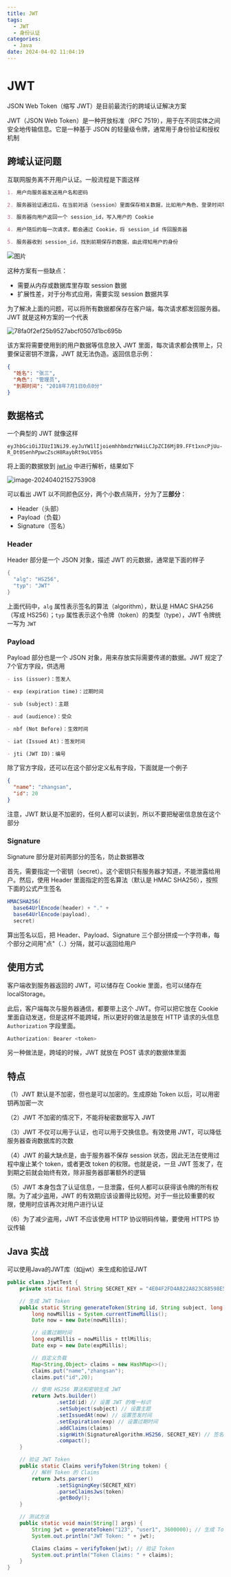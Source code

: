 ```yaml
---
title: JWT
tags:
  - JWT
  - 身份认证
categories:
  - Java
date: 2024-04-02 11:04:19
---
```

# JWT

JSON Web Token（缩写 JWT）是目前最流行的跨域认证解决方案

JWT（JSON Web Token）是一种开放标准（RFC 7519），用于在不同实体之间安全地传输信息。它是一种基于 JSON 的轻量级令牌，通常用于身份验证和授权机制

## 跨域认证问题

互联网服务离不开用户认证。一般流程是下面这样

```markdown
1. 用户向服务器发送用户名和密码

2. 服务器验证通过后，在当前对话（session）里面保存相关数据，比如用户角色、登录时间等等

3. 服务器向用户返回一个 session_id，写入用户的 Cookie

4. 用户随后的每一次请求，都会通过 Cookie，将 session_id 传回服务器

5. 服务器收到 session_id，找到前期保存的数据，由此得知用户的身份
```

![图片](https://cdgwsd.oss-cn-guangzhou.aliyuncs.com/img/202404021146609.png)

这种方案有一些缺点：

- 需要从内存或数据库里存取 session 数据
- 扩展性差，对于分布式应用，需要实现 session 数据共享

为了解决上面的问题，可以将所有数据都保存在客户端，每次请求都发回服务器。JWT 就是这种方案的一个代表

![78fa0f2ef25b9527abcf0507d1bc695b](https://cdgwsd.oss-cn-guangzhou.aliyuncs.com/img/202404021148349.png)

该方案将需要使用到的用户数据等信息放入 JWT 里面，每次请求都会携带上，只要保证密钥不泄露，JWT 就无法伪造。返回信息示例：

```json
{
  "姓名": "张三",
  "角色": "管理员",
  "到期时间": "2018年7月1日0点0分"
}
```

## 数据格式

一个典型的 JWT 就像这样

```
eyJhbGciOiJIUzI1NiJ9.eyJuYW1lIjoiemhhbmdzYW4iLCJpZCI6MjB9.FFt1xncPjUu-R_Dt0SenhPpwcZscH8RaybRt9oLV0Ss
```

将上面的数据放到 [jwt.io](https://jwt.io/) 中进行解析，结果如下

![image-20240402152753908](https://cdgwsd.oss-cn-guangzhou.aliyuncs.com/img/202404021527098.png)

可以看出 JWT 以不同颜色区分，两个小数点隔开，分为了**三部分**：

- Header（头部）
- Payload（负载）
- Signature（签名）

### Header

Header 部分是一个 JSON 对象，描述 JWT 的元数据，通常是下面的样子

```java
{
  "alg": "HS256",
  "typ": "JWT"
}
```

上面代码中，`alg` 属性表示签名的算法（algorithm），默认是 HMAC SHA256（写成 HS256）；`typ` 属性表示这个令牌（token）的类型（type），JWT 令牌统一写为 `JWT`

### Payload

Payload 部分也是一个 JSON 对象，用来存放实际需要传递的数据。JWT 规定了7个官方字段，供选用

```markdown
- iss (issuer)：签发人

- exp (expiration time)：过期时间

- sub (subject)：主题

- aud (audience)：受众

- nbf (Not Before)：生效时间

- iat (Issued At)：签发时间

- jti (JWT ID)：编号
```

除了官方字段，还可以在这个部分定义私有字段，下面就是一个例子

```json
{
  "name": "zhangsan",
  "id": 20
}
```

注意，JWT 默认是不加密的，任何人都可以读到，所以不要把秘密信息放在这个部分

### Signature

Signature 部分是对前两部分的签名，防止数据篡改

首先，需要指定一个密钥（secret）。这个密钥只有服务器才知道，不能泄露给用户。然后，使用 Header 里面指定的签名算法（默认是 HMAC SHA256），按照下面的公式产生签名

```java
HMACSHA256(
  base64UrlEncode(header) + "." +
  base64UrlEncode(payload),
  secret)
```

算出签名以后，把 Header、Payload、Signature 三个部分拼成一个字符串，每个部分之间用"点"（`.`）分隔，就可以返回给用户

## 使用方式

客户端收到服务器返回的 JWT，可以储存在 Cookie 里面，也可以储存在 localStorage。

此后，客户端每次与服务器通信，都要带上这个 JWT。你可以把它放在 Cookie 里面自动发送，但是这样不能跨域，所以更好的做法是放在 HTTP 请求的头信息 `Authorization` 字段里面。

```javascript
Authorization: Bearer <token>
```

另一种做法是，跨域的时候，JWT 就放在 POST 请求的数据体里面

## 特点

（1）JWT 默认是不加密，但也是可以加密的。生成原始 Token 以后，可以用密钥再加密一次

（2）JWT 不加密的情况下，不能将秘密数据写入 JWT

（3）JWT 不仅可以用于认证，也可以用于交换信息。有效使用 JWT，可以降低服务器查询数据库的次数

（4）JWT 的最大缺点是，由于服务器不保存 session 状态，因此无法在使用过程中废止某个 token，或者更改 token 的权限。也就是说，一旦 JWT 签发了，在到期之前就会始终有效，除非服务器部署额外的逻辑

（5）JWT 本身包含了认证信息，一旦泄露，任何人都可以获得该令牌的所有权限。为了减少盗用，JWT 的有效期应该设置得比较短。对于一些比较重要的权限，使用时应该再次对用户进行认证

（6）为了减少盗用，JWT 不应该使用 HTTP 协议明码传输，要使用 HTTPS 协议传输

## Java 实战

可以使用Java的JWT库（如jjwt）来生成和验证JWT

```java
public class JjwtTest {
    private static final String SECRET_KEY = "4E04F2FD4A822A823C88598E5F059A96AB"; // 请替换为你的密钥

    // 生成 JWT Token
    public static String generateToken(String id, String subject, long ttlMillis) {
        long nowMillis = System.currentTimeMillis();
        Date now = new Date(nowMillis);

        // 设置过期时间
        long expMillis = nowMillis + ttlMillis;
        Date exp = new Date(expMillis);

        // 自定义负载
        Map<String,Object> claims = new HashMap<>();
        claims.put("name","zhangsan");
        claims.put("id",20);

        // 使用 HS256 算法和密钥生成 JWT
        return Jwts.builder()
                .setId(id) // 设置 JWT 的唯一标识
                .setSubject(subject) // 设置主题
                .setIssuedAt(now) // 设置签发时间
                .setExpiration(exp) // 设置过期时间
                .addClaims(claims)
                .signWith(SignatureAlgorithm.HS256, SECRET_KEY) // 签名算法以及密钥
                .compact();
    }

    // 验证 JWT Token
    public static Claims verifyToken(String token) {
        // 解析 Token 的 Claims
        return Jwts.parser()
                .setSigningKey(SECRET_KEY)
                .parseClaimsJws(token)
                .getBody();
    }

    // 测试方法
    public static void main(String[] args) {
        String jwt = generateToken("123", "user1", 3600000); // 生成 Token
        System.out.println("JWT Token: " + jwt);

        Claims claims = verifyToken(jwt); // 验证 Token
        System.out.println("Token Claims: " + claims);
    }
}
```

